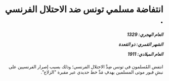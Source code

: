 <h1 dir="rtl">انتفاضة مسلمي تونس ضد الاحتلال الفرنسي .</h1>

<h5 dir="rtl">العام الهجري:  1329

الشهر القمري: ذو القعدة

العام الميلادي: 1911</h5>

<p dir="rtl">انتفض المُسلمون في تونس ضِدَّ الاحتلال الفرنسي؛ وذلك بسبب إصرار الفرنسيين على نبشِ قبور موتى المسلمين بهدفِ مَدِّ خط حديدي عبر مقبرة "الزلاج".</p></br>
